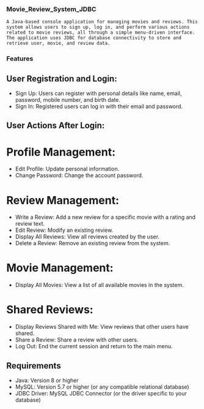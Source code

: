 ### Movie_Review_System_JDBC
    A Java-based console application for managing movies and reviews. This system allows users to sign up, log in, and perform various actions related to movie reviews, all through a simple menu-driven interface. The application uses JDBC for database connectivity to store and retrieve user, movie, and review data.

### Features
 ## User Registration and Login:
  * Sign Up: Users can register with personal details like name, email, password, mobile number, and birth date.
  * Sign In: Registered users can log in with their email and password.
 ## User Actions After Login:
  # Profile Management:
  * Edit Profile: Update personal information.
  * Change Password: Change the account password.
  # Review Management:
  * Write a Review: Add a new review for a specific movie with a rating and review text.
  * Edit Review: Modify an existing review.
  * Display All Reviews: View all reviews created by the user.
  * Delete a Review: Remove an existing review from the system.
  # Movie Management:
  * Display All Movies: View a list of all available movies in the system.
  # Shared Reviews:
  * Display Reviews Shared with Me: View reviews that other users have shared.
  * Share a Review: Share a review with other users.
  * Log Out: End the current session and return to the main menu. 
  
 ## Requirements
  * Java: Version 8 or higher
  * MySQL: Version 5.7 or higher (or any compatible relational database)
  * JDBC Driver: MySQL JDBC Connector (or the driver specific to your database)    

  
